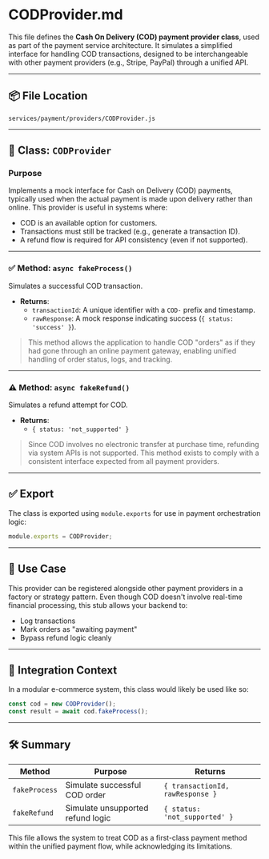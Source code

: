# CODProvider.md

This file defines the **Cash On Delivery (COD) payment provider class**, used as part of the payment service architecture. It simulates a simplified interface for handling COD transactions, designed to be interchangeable with other payment providers (e.g., Stripe, PayPal) through a unified API.

---

## 📦 File Location
`services/payment/providers/CODProvider.js`

---

## 🔧 Class: `CODProvider`

### Purpose
Implements a mock interface for Cash on Delivery (COD) payments, typically used when the actual payment is made upon delivery rather than online. This provider is useful in systems where:

- COD is an available option for customers.
- Transactions must still be tracked (e.g., generate a transaction ID).
- A refund flow is required for API consistency (even if not supported).

---

### ✅ Method: `async fakeProcess()`
Simulates a successful COD transaction.

- **Returns**:
  - `transactionId`: A unique identifier with a `COD-` prefix and timestamp.
  - `rawResponse`: A mock response indicating success (`{ status: 'success' }`).

> This method allows the application to handle COD "orders" as if they had gone through an online payment gateway, enabling unified handling of order status, logs, and tracking.

---

### ⚠️ Method: `async fakeRefund()`
Simulates a refund attempt for COD.

- **Returns**:
  - `{ status: 'not_supported' }`

> Since COD involves no electronic transfer at purchase time, refunding via system APIs is not supported. This method exists to comply with a consistent interface expected from all payment providers.

---

## ✅ Export
The class is exported using `module.exports` for use in payment orchestration logic:
```js
module.exports = CODProvider;
````

---

## 🔄 Use Case

This provider can be registered alongside other payment providers in a factory or strategy pattern. Even though COD doesn't involve real-time financial processing, this stub allows your backend to:

* Log transactions
* Mark orders as "awaiting payment"
* Bypass refund logic cleanly

---

## 🧩 Integration Context

In a modular e-commerce system, this class would likely be used like so:

```js
const cod = new CODProvider();
const result = await cod.fakeProcess();
```

---

## 🛠️ Summary

| Method        | Purpose                           | Returns                          |
| ------------- | --------------------------------- | -------------------------------- |
| `fakeProcess` | Simulate successful COD order     | `{ transactionId, rawResponse }` |
| `fakeRefund`  | Simulate unsupported refund logic | `{ status: 'not_supported' }`    |

This file allows the system to treat COD as a first-class payment method within the unified payment flow, while acknowledging its limitations.
